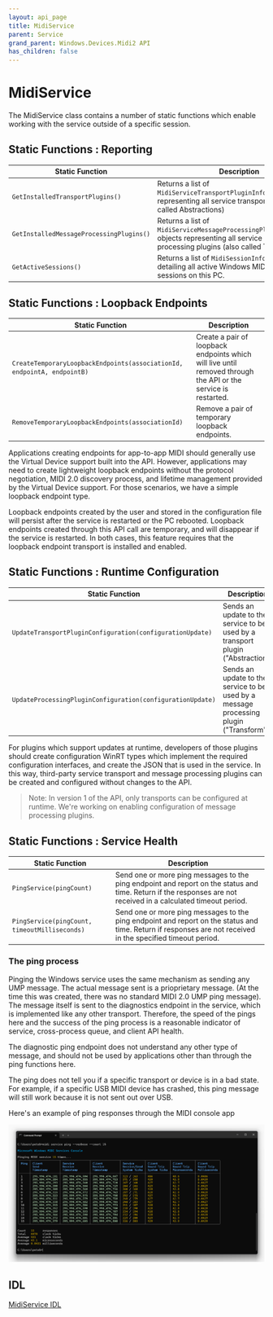 ```yaml
---
layout: api_page
title: MidiService
parent: Service
grand_parent: Windows.Devices.Midi2 API
has_children: false
---
```


# MidiService

The MidiService class contains a number of static functions which enable working with the service outside of a specific session. 

## Static Functions : Reporting

| Static Function | Description |
|---|---|
| `GetInstalledTransportPlugins()` | Returns a list of `MidiServiceTransportPluginInformation` representing all service transport plugins (also called Abstractions) |
| `GetInstalledMessageProcessingPlugins()` | Returns a list of `MidiServiceMessageProcessingPluginInformation` objects representing all service message processing plugins (also called Transforms) |
| `GetActiveSessions()` | Returns a list of `MidiSessionInformation` detailing all active Windows MIDI Services sessions on this PC. |

## Static Functions : Loopback Endpoints

| Static Function | Description |
|---|---|
| `CreateTemporaryLoopbackEndpoints(associationId, endpointA, endpointB)` | Create a pair of loopback endpoints which will live until removed through the API or the service is restarted. |
| `RemoveTemporaryLoopbackEndpoints(associationId)` | Remove a pair of temporary loopback endpoints. |

Applications creating endpoints for app-to-app MIDI should generally use the Virtual Device support built into the API. However, applications may need to create lightweight loopback endpoints without the protocol negotiation, MIDI 2.0 discovery process, and lifetime management provided by the Virtual Device support. For those scenarios, we have a simple loopback endpoint type.

Loopback endpoints created by the user and stored in the configuration file will persist after the service is restarted or the PC rebooted. Loopback endpoints created through this API call are temporary, and will disappear if the service is restarted. In both cases, this feature requires that the loopback endpoint transport is installed and enabled.

## Static Functions : Runtime Configuration

| Static Function | Description |
|---|---|
| `UpdateTransportPluginConfiguration(configurationUpdate)` | Sends an update to the service to be used by a transport plugin ("Abstraction") |
| `UpdateProcessingPluginConfiguration(configurationUpdate)` | Sends an update to the service to be used by a message processing plugin ("Transform")  |

For plugins which support updates at runtime, developers of those plugins should create configuration WinRT types which implement the required configuration interfaces, and create the JSON that is used in the service. In this way, third-party service transport and message processing plugins can be created and configured without changes to the API.

> Note: In version 1 of the API, only transports can be configured at runtime. We're working on enabling configuration of message processing plugins.

## Static Functions : Service Health

| Static Function | Description |
|---|---|
| `PingService(pingCount)` | Send one or more ping messages to the ping endpoint and report on the status and time. Return if the responses are not received in a calculated timeout period. |
| `PingService(pingCount, timeoutMilliseconds)` | Send one or more ping messages to the ping endpoint and report on the status and time. Return if responses are not received in the specified timeout period. |

### The ping process

Pinging the Windows service uses the same mechanism as sending any UMP message. The actual message sent is a prioprietary message. (At the time this was created, there was no standard MIDI 2.0 UMP ping message). The message itself is sent to the diagnostics endpoint in the service, which is implemented like any other transport. Therefore, the speed of the pings here and the success of the ping process is a reasonable indicator of service, cross-process queue, and client API health.

The diagnostic ping endpoint does not understand any other type of message, and should not be used by applications other than through the ping functions here.

The ping does not tell you if a specific transport or device is in a bad state. For example, if a specific USB MIDI device has crashed, this ping message will still work because it is not sent out over USB.

Here's an example of ping responses through the MIDI console app

![MIDI Console Ping](./console-ping.png)

## IDL

[MidiService IDL](https://github.com/microsoft/MIDI/blob/main/src/api/Client/Midi2Client/MidiService.idl)

